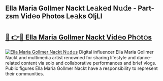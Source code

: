 ## Ella Maria Gollmer Nackt Le𝚊k𝚎d N𝚞𝚍e - Part-zsm Vid𝚎o Photos Le𝚊ks OIjLl

# <h2><a href="http://fb7bs1.evod.top/?m=Ella+Maria+Gollmer+Nackt">🔗 👉🔴 Ella Maria Gollmer Nackt Vid𝚎o Ph𝚘t𝚘s</a></h2>

[![Ella Maria Gollmer Nackt N𝚞d𝚎s](https://i.imgur.com/8V9OHl7.gif)](http://fb7bs1.evod.top/?m=Ella+Maria+Gollmer+Nackt)
Digital influencer Ella Maria Gollmer Nackt and multimedia artist renowned for sharing lifestyle and dance-related content via solo and collaborative performances and brief vlogs. Public figures Ella Maria Gollmer Nackt have a responsibility to represent their communities. 
